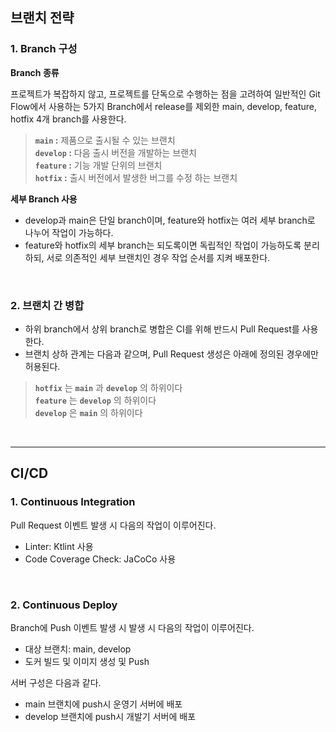## 브랜치 전략

### 1. Branch 구성

**Branch 종류**

프로젝트가 복잡하지 않고, 프로젝트를 단독으로 수행하는 점을 고려하여 일반적인 Git Flow에서 사용하는 5가지 Branch에서 release를 제외한 main, develop, feature, hotfix 4개 branch를 사용한다.

> **`main` :** 제품으로 출시될 수 있는 브랜치  
**`develop`  :** 다음 출시 버전을 개발하는 브랜치  
**`feature`  :** 기능 개발 단위의 브랜치  
**`hotfix`  :** 출시 버전에서 발생한 버그를 수정 하는 브랜치  
> 

**세부 Branch 사용**

- develop과 main은 단일 branch이며, feature와 hotfix는 여러 세부 branch로 나누어 작업이 가능하다.
- feature와 hotfix의 세부 branch는 되도록이면 독립적인 작업이 가능하도록 분리하되, 서로 의존적인 세부 브랜치인 경우 작업 순서를 지켜 배포한다.

<br/>

### 2. 브랜치 간 병합

- 하위 branch에서 상위 branch로 병합은 CI를 위해 반드시 Pull Request를 사용한다.
- 브랜치 상하 관계는 다음과 같으며, Pull Request 생성은 아래에 정의된 경우에만 허용된다.

> **`hotfix`** 는 **`main`** 과 **`develop`** 의 하위이다  
**`feature`** 는 **`develop`** 의 하위이다  
**`develop`** 은 **`main`** 의 하위이다  
>

<br/>

---

## CI/CD

### 1. Continuous Integration

Pull Request 이벤트 발생 시 다음의 작업이 이루어진다.

- Linter: Ktlint 사용
- Code Coverage Check: JaCoCo 사용

<br/>

### 2. Continuous Deploy

Branch에 Push 이벤트 발생 시 발생 시 다음의 작업이 이루어진다.

- 대상 브랜치: main, develop
- 도커 빌드 및 이미지 생성 및 Push

서버 구성은 다음과 같다.
- main 브랜치에 push시 운영기 서버에 배포
- develop 브랜치에 push시 개발기 서버에 배포
